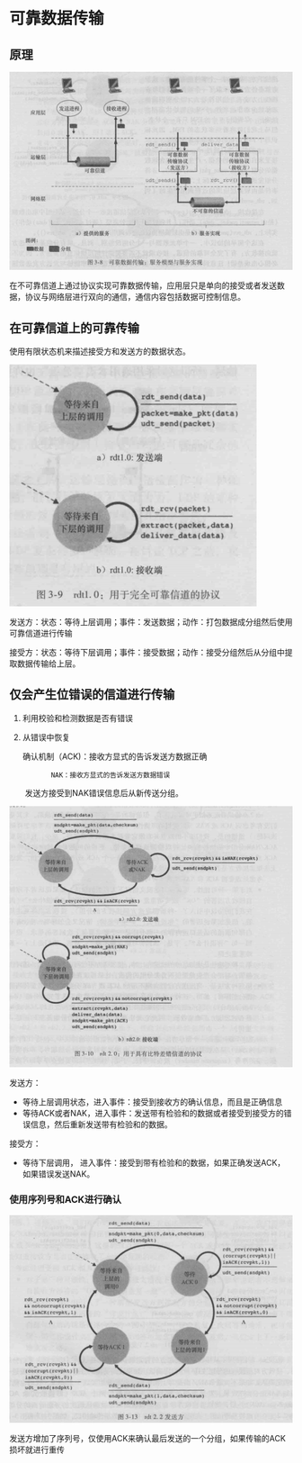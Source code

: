 # 可靠数据传输



## 原理

![TIM截图20180907100917](./TIM截图20180907100917.png)



在不可靠信道上通过协议实现可靠数据传输，应用层只是单向的接受或者发送数据，协议与网络层进行双向的通信，通信内容包括数据可控制信息。



## 在可靠信道上的可靠传输

使用有限状态机来描述接受方和发送方的数据状态。

![TIM截图20180907101332](.\TIM截图20180907101332.png)

发送方：状态：等待上层调用；事件：发送数据；动作：打包数据成分组然后使用可靠信道进行传输

接受方：状态：等待下层调用；事件：接受数据；动作：接受分组然后从分组中提取数据传输给上层。



## 仅会产生位错误的信道进行传输

1. 利用校验和检测数据是否有错误

2. 从错误中恢复

   	确认机制（ACK)：接收方显式的告诉发送方数据正确

   			  NAK：接收方显式的告诉发送方数据错误

   ​	发送方接受到NAK错误信息后从新传送分组。


![TIM截图20180907102130](.\TIM截图20180907102130.png)



发送方：

* 等待上层调用状态，进入事件：接受到接收方的确认信息，而且是正确信息
* 等待ACK或者NAK，进入事件：发送带有检验和的数据或者接受到接受方的错误信息，然后重新发送带有检验和的数据。

接受方：

* 等待下层调用， 进入事件：接受到带有检验和的数据，如果正确发送ACK，如果错误发送NAK。



### 使用序列号和ACK进行确认



![TIM截图20180907121651](.\TIM截图20180907121651.png)

发送方增加了序列号，仅使用ACK来确认最后发送的一个分组，如果传输的ACK损坏就进行重传

